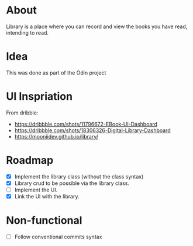 # About
Library is a place where you can record and view the books you have read, intending to read. 

# Idea
This was done as part of the Odin project

# UI Inspriation
From dribble: 
- https://dribbble.com/shots/11796672-EBook-UI-Dashboard
- https://dribbble.com/shots/18306326-Digital-Library-Dashboard
- https://mooniidev.github.io/library/

# Roadmap
- [x] Implement the library class (without the class syntax)
- [x] Library crud to be possible via the library class.
- [ ] Implement the UI.
- [x] Link the UI with the library.

# Non-functional
- [ ] Follow conventional commits syntax
